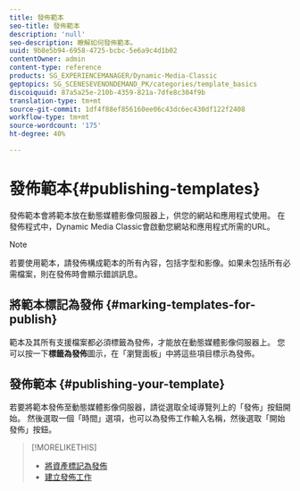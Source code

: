 ```yaml
---
title: 發佈範本
seo-title: 發佈範本
description: 'null'
seo-description: 瞭解如何發佈範本。
uuid: 9b8e5b94-6958-4725-bcbc-5e6a9c4d1b02
contentOwner: admin
content-type: reference
products: SG_EXPERIENCEMANAGER/Dynamic-Media-Classic
geptopics: SG_SCENESEVENONDEMAND_PK/categories/template_basics
discoiquuid: 87a5a25e-210b-4359-821a-7dfe8c304f9b
translation-type: tm+mt
source-git-commit: 1df4f88ef856160ee06c43dc6ec430df122f2408
workflow-type: tm+mt
source-wordcount: '175'
ht-degree: 40%

---
```



# 發佈範本{#publishing-templates}

發佈範本會將範本放在動態媒體影像伺服器上，供您的網站和應用程式使用。 在發佈程式中，Dynamic Media Classic會啟動您網站和應用程式所需的URL。

>[!NOTE]
>
>若要使用範本，請發佈構成範本的所有內容，包括字型和影像。如果未包括所有必需檔案，則在發佈時會顯示錯誤訊息。

## 將範本標記為發佈 {#marking-templates-for-publish}

範本及其所有支援檔案都必須標籤為發佈，才能放在動態媒體影像伺服器上。 您可以按一下&#x200B;**標籤為發佈**&#x200B;圖示，在「瀏覽面板」中將這些項目標示為發佈。

## 發佈範本 {#publishing-your-template}

若要將範本發佈至動態媒體影像伺服器，請從選取全域導覽列上的「發佈」按鈕開始。 然後選取一個「時間」選項，也可以為發佈工作輸入名稱，然後選取「開始發佈」按鈕。

>[!MORELIKETHIS]
>
>* [將資產標記為發佈](publishing-files.md#publish_after_uploading)
>* [建立發佈工作](publishing-files.md#creating_a_publish_job)

